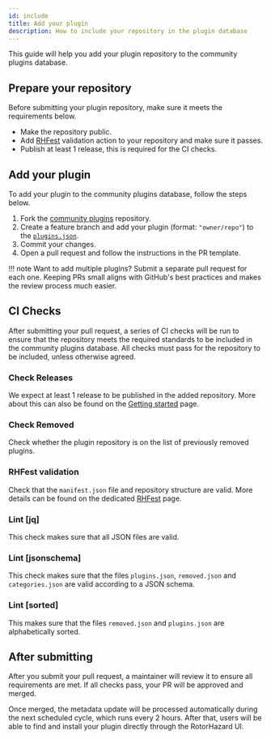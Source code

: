 ```yaml
---
id: include
title: Add your plugin
description: How to include your repository in the plugin database
---
```


This guide will help you add your plugin repository to the community plugins database.

## Prepare your repository

Before submitting your plugin repository, make sure it meets the requirements below.

- Make the repository public.
- Add [RHFest](https://github.com/RotorHazard/rhfest-action) validation action to your repository and make sure it passes.
- Publish at least 1 release, this is required for the CI checks.

## Add your plugin

To add your plugin to the community plugins database, follow the steps below.

1. Fork the [community plugins](https://github.com/RotorHazard/community-plugins) repository.
2. Create a feature branch and add your plugin (format: `"owner/repo"`) to the [`plugins.json`](https://github.com/RotorHazard/community-plugins/blob/main/plugins.json).
3. Commit your changes.
4. Open a pull request and follow the instructions in the PR template.

!!! note
    Want to add multiple plugins? Submit a separate pull request for each one. Keeping PRs small aligns with GitHub's best practices and makes the review process much easier.

## CI Checks

After submitting your pull request, a series of CI checks will be run to ensure that the repository meets the required standards to be included in the community plugins database. All checks must pass for the repository to be included, unless otherwise agreed.

### Check Releases

We expect at least 1 release to be published in the added repository. More about this can also be found on the [Getting started](index.md#github-releases) page.

### Check Removed

Check whether the plugin repository is on the list of previously removed plugins.

### RHFest validation

Check that the `manifest.json` file and repository structure are valid. More details can be found on the dedicated [RHFest](../rhfest/index.md) page.

### Lint [jq]

This check makes sure that all JSON files are valid.

### Lint [jsonschema]

This check makes sure that the files `plugins.json`, `removed.json` and `categories.json` are valid according to a JSON schema.

### Lint [sorted]

This makes sure that the files `removed.json` and `plugins.json` are alphabetically sorted.

## After submitting

After you submit your pull request, a maintainer will review it to ensure all requirements are met. If all checks pass, your PR will be approved and merged.

Once merged, the metadata update will be processed automatically during the next scheduled cycle, which runs every 2 hours. After that, users will be able to find and install your plugin directly through the RotorHazard UI.
